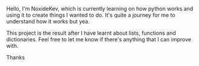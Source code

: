Hello, I'm NoxideKev, which is currently learning on how python works and using it to create things I wanted to do. It's quite a journey for me to understand how it works but yea.

This project is the result after I have learnt about lists, functions and dictionaries. Feel free to let me know if there's anything that I can improve with.

Thanks
